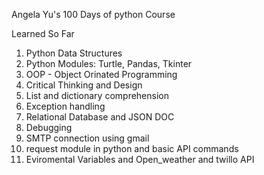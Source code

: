 Angela Yu's 100 Days of python Course

Learned So Far 
1. Python Data Structures
2. Python Modules: Turtle, Pandas, Tkinter
3. OOP - Object Orinated Programming
4. Critical Thinking and Design
5. List and dictionary comprehension
6. Exception handling
7. Relational Database and JSON DOC
8. Debugging
9. SMTP connection using gmail
10. request module in python and basic API commands
11. Eviromental Variables and Open_weather and twillo API 

